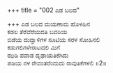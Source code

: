 +++
title = "002 ಎಡ ಬಲದ"

+++
ಎಡ ಬಲದ ಮಯಣಾಮ ಹೊಳಹಿನ  
ಕಡಲ ತೆರೆವೆರೆಯದತಿ ಬವರಿಯ  
ಬಿಡೆಯ ದುವ್ವಾಳಿಗಳ ಸೂಟಿಯ ಸರಳ ಸೋಹಿನಲಿ  
ಕಡುಗಲಿಗಳೇರಾಟದಲಿ ಮಿಗೆ  
ಝಡಿ ಪವಾಡ ದೃಢಾಯತಿಕೆಗಿದು  
ಪಡಿಯ ನಳ ರೇವಂತರೆಂದುದು ರಾವುತಿಕೆಗಳಲಿ     ॥2॥